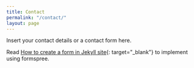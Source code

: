 ```yaml
---
title: Contact
permalink: "/contact/"
layout: page
---
```


Insert your contact details or a contact form here.

Read [How to create a form in Jekyll site](http://blog.webjeda.com/jekyll-contact-form/){: target="_blank"} to implement using formspree.